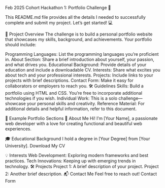 Feb 2025 Cohort Hackathon 1: Portfolio Challenge 🚀

This README.md file provides all the details I needed to successfully complete and submit my project. Let’s get started! 💻

🌟 Project Overview
The challenge is to build a personal portfolio website that showcases my skills, background, and achievements. Your portfolio should include:

Programming Languages: List the programming languages you’re proficient in.
About Section: Share a brief introduction about yourself, your passion, and what drives you.
Educational Background: Provide details of your education and include a downloadable CV.
Interests: Share what excites you about tech and your professional interests.
Projects: Include links to your projects with brief descriptions.
Contact Form: Make it easy for collaborators or employers to reach you.
🛠️ Guidelines
Skills: Build a portfolio using HTML and CSS. You’re free to incorporate additional technologies if you wish.
Individual Work: This is a solo challenge—showcase your personal skills and creativity.
Reference Material: For additional details and helpful information, refer to this document.

💼 Example Portfolio Sections
📝 About Me
Hi! I’m [Your Name], a passionate web developer with a love for creating functional and beautiful web experiences.

🎓 Educational Background
I hold a degree in [Your Degree] from [Your University].
Download My CV

💡 Interests
Web Development: Exploring modern frameworks and best practices.
Tech Innovations: Keeping up with emerging trends in technology.
🛠️ Projects
Project 1: A brief description of your project.
Project 2: Another brief description.
📬 Contact Me
Feel free to reach out! Contact Form



